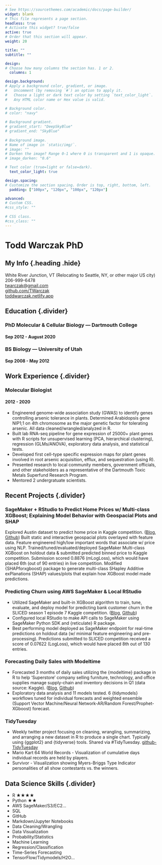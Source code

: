 ```yaml
---
# See https://sourcethemes.com/academic/docs/page-builder/
widget: blank
# This file represents a page section.
headless: true
# Activate this widget? true/false
active: true
# Order that this section will appear.
weight: 20

title: ""
subtitle: ""

design:
# Choose how many columns the section has. 1 or 2.
  columns: 1

design.background:
# Apply a background color, gradient, or image.
#   Uncomment (by removing `#`) an option to apply it.  
#   Choose a light or dark text color by setting `text_color_light`.
#   Any HTML color name or Hex value is valid.

# Background color.
# color: "navy"
  
# Background gradient.
# gradient_start: "DeepSkyBlue"
# gradient_end: "SkyBlue"
  
# Background image.
# Name of image in `static/img/`.
# image: ""
# Darken the image? Range 0-1 where 0 is transparent and 1 is opaque.
# image_darken: "0.6"

# Text color (true=light or false=dark).
  text_color_light: true

design.spacing:
# Customize the section spacing. Order is top, right, bottom, left.
  padding: ["100px", "120px", "100px", "120px"]

advanced:
# Custom CSS. 
#css_style: ""
 
# CSS class.
#css_class: ""
---
```


# Todd Warczak PhD
## My Info {.heading .hide}
White River Junction, VT (Relocating to Seattle, NY, or other major US city)\
206-999-6478\
twarczak@gmail.com\
[github.com/TWarczak](https://github.com/TWarczak)\
[toddwarczak.netlify.app](https://toddwarczak.netlify.app)

## Education {.divider}

### PhD Molecular & Cellular Biology &mdash; Dartmouth College
#### Sep 2012 - August 2020

### BS Biology &mdash; University of Utah
#### Sep 2008 - May 2012

## Work Experience {.divider}

### Molecular Biologist
#### 2012 - 2020
* Engineered genome-wide association study (GWAS) to identify genes controlling arsenic tolerance in plants. Determined Arabidopsis gene NIP1;1 on 4th chromosome as the major genetic factor for tolerating arsenic. All data cleaned/wrangled/analyzed in R.
* Built lab RNA-seq pipeline for gene expression of 25000+ plant genes with R scripts for unsupervised learning (PCA, hierarchical clustering), regression (GLMs/ANOVA), exploratory data analysis, and statistical tests.
* Developed first cell-type specific expression maps for plant genes involved in root arsenic acquisition, efflux, and sequestration (using R).
* Presented research to local community members, government officials, and other stakeholders as a representative of the Dartmouth Toxic Metals Superfund Research Program.
* Mentored 2 undergratuate scientists.

## Recent Projects {.divider}

### SageMaker + RStudio to Predict Home Prices w/ Multi-class XGBoost; Explaining Model Behavior with Geospacial Plots and SHAP

Explored Austin dataset to predict home price in Kaggle competition. ([Blog](https://toddwarczak.netlify.app/post/xgb-multi-class/), [Github](https://github.com/TWarczak/data_warz/blob/master/content/post/2021-08-01-austin-r-xgb-house-price/README.md))
Built static and interactive geospacial plots overlayed with feature data.
Feature engineered high/low important words that associate w/ price using NLP.
Trained/tuned/evaluated/deployed SageMaker Multi-class XGBoost on holdout data & submitted predicted binned price to Kaggle competition. Submission scored 0.8876 (mLogLoss), which would have placed 6th (out of 90 entries) in live competition.
Modified {SHAPforxgboost} package to generate multi-class SHapley Additive exPlanations (SHAP) values/plots that explain how XGBoost model made predictions. 

### Predicting Churn using AWS SageMaker & Local RStudio
* Utilized SageMaker and built-in XGBoost algorithm to train, tune, evaluate, and deploy model for predicting bank customer churn in the SLICED season 1 episode 7 Kaggle competition. ([Blog](https://toddwarczak.netlify.app/post/sagemaker/), [Github](https://github.com/TWarczak/data_warz/tree/master/content/post/2021-08-01-sagemaker-r-xgb-churn))
* Configured local RStudio to make API calls to SageMaker using SageMaker Python SDK and {reticulate} R package.
* Best performing model deployed as SageMaker endpoint for real-time predictions on holdout data (w/ minimal feature engineering and pre-processing). Predictions submitted to SLICED competition received a score of 0.07622 (LogLoss), which would have placed 8th out of 130 entries.

### Forecasting Daily Sales with Modeltime
* Forecasted 3 months of daily sales utilizing the {modeltime} package in R to help ‘Superstore’ company selling furniture, technology, and office supplies manage supply-chain and inventory decisions in Q1 (data source: Kaggle). ([Blog](https://toddwarczak.netlify.app/post/modeltime/), [Github](https://github.com/TWarczak/data_warz/tree/master/content/post/2021-05-26-forecasting-daily-sales-w-modeltime))
* Exploratory data analysis and 11 models tested. 6 {tidymodels} workflows tuned for individual forecasts and weighted ensemble (Support Vector Machine/Neural Network-AR/Random Forest/Prophet-XGboost) forecast.

### TidyTuesday
* Weekly twitter project focusing on cleaning, wrangling, summarizing, and arranging a new dataset in R to produce a single chart. Typically using {ggplot2} and {tidyverse} tools. Shared via #TidyTuesday. [github-TidyTuesday](https://github.com/TWarczak/TidyTuesday)
* Mario Kart 64 World Records - Visualization of cumulative days individual records are held by players.
* Survivor - Visualization showing Myers-Briggs Type Indicator personalities of all show contestants vs. the winners.

## Data Science Skills {.divider}
  * R ★★★★
  * Python ★★
  * AWS SageMaker/S3/EC2...
  * SQL
  * GitHub
  * Markdown/Jupyter Notebooks
  * Data Cleaning/Wrangling
  * Data Visualization
  * Probability/Statistics
  * Machine Learning
  * Regression/Classification
  * Time-Series Forecasting
  * TensorFlow/Tidymodels/H2O...
